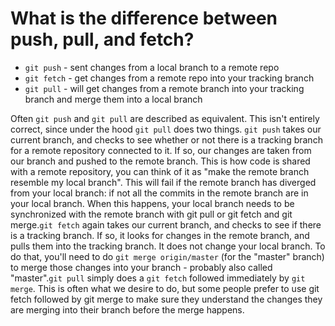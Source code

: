 # What is the difference between push, pull, and fetch?

- `git push` - sent changes from a local branch to a remote repo
- `git fetch` - get changes from a remote repo into your tracking branch
- `git pull` - will get changes from a remote branch into your tracking branch and merge them into a local branch

Often `git push` and `git pull` are described as equivalent. This isn't entirely
correct, since under the hood `git pull` does two things. `git push` takes our
current branch, and checks to see whether or not there is a tracking branch for
a remote repository connected to it. If so, our changes are taken from our
branch and pushed to the remote branch. This is how code is shared with a remote
repository, you can think of it as "make the remote branch resemble my local
branch". This will fail if the remote branch has diverged from your local
branch: if not all the commits in the remote branch are in your local branch.
When this happens, your local branch needs to be synchronized with the remote
branch with git pull or git fetch and git merge.`git fetch` again takes our
current branch, and checks to see if there is a tracking branch. If so, it looks
for changes in the remote branch, and pulls them into the tracking branch. It
does not change your local branch. To do that, you'll need to do
`git merge origin/master` (for the "master" branch) to merge those changes into
your branch - probably also called "master".`git pull` simply does a `git fetch`
followed immediately by `git merge`. This is often what we desire to do, but
some people prefer to use git fetch followed by git merge to make sure they
understand the changes they are merging into their branch before the merge
happens.
